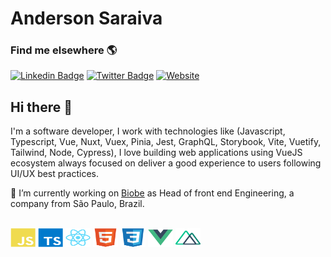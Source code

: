 # Anderson Saraiva

### Find me elsewhere 🌎

[![Linkedin Badge](https://img.shields.io/badge/-LinkedIn-blue?style=flat&logo=LinkedIn&logoColor=white)](https://www.linkedin.com/in/andersonsaraiva)
[![Twitter Badge](https://img.shields.io/badge/-Twitter-1ca0f1?style=flat&logo=Twitter&logoColor=white)](https://twitter.com/saraiva90)
[![Website](https://img.shields.io/badge/Website-andersonsaraiva-black)](https://andersonsaraiva.github.io/)

## Hi there 👋

I'm a software developer, I work with technologies like (Javascript, Typescript, Vue, Nuxt, Vuex, Pinia, Jest, GraphQL, Storybook, Vite, Vuetify, Tailwind, Node, Cypress), I love building web applications using VueJS ecosystem always focused on deliver a good experience to users following UI/UX best practices.

🔭  I’m currently working on [Biobe](https://www.biobe.com.br) as Head of front end Engineering, a company from São Paulo, Brazil.

<div style="display: inline_block">
  <br>
  <img align="center" alt="Saraiva-Js" height="30" width="40" src="https://raw.githubusercontent.com/devicons/devicon/master/icons/javascript/javascript-plain.svg">
  <img align="center" alt="Saraiva-Ts" height="30" width="40" src="https://raw.githubusercontent.com/devicons/devicon/master/icons/typescript/typescript-plain.svg">
  <img align="center" alt="Saraiva-React" height="30" width="40" src="https://raw.githubusercontent.com/devicons/devicon/master/icons/react/react-original.svg">
  <img align="center" alt="Saraiva-HTML" height="30" width="40" src="https://raw.githubusercontent.com/devicons/devicon/master/icons/html5/html5-original.svg">
  <img align="center" alt="Saraiva-CSS" height="30" width="40" src="https://raw.githubusercontent.com/devicons/devicon/master/icons/css3/css3-original.svg">
  <img align="center" alt="Saraiva-Vue" height="30" width="40" src="https://github.com/devicons/devicon/blob/master/icons/vuejs/vuejs-original.svg">
  <img align="center" alt="Saraiva-Nuxt" height="30" width="40" src="https://github.com/devicons/devicon/blob/master/icons/nuxtjs/nuxtjs-original.svg">
</div>
